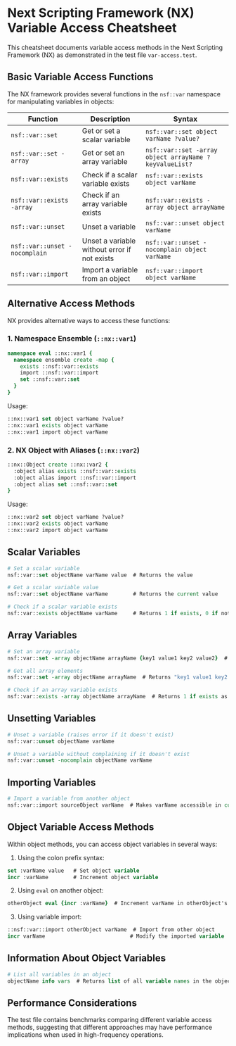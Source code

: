 # Next Scripting Framework (NX) Variable Access Cheatsheet

This cheatsheet documents variable access methods in the Next Scripting Framework (NX) as demonstrated in the test file `var-access.test`.

## Basic Variable Access Functions

The NX framework provides several functions in the `nsf::var` namespace for manipulating variables in objects:

| Function | Description | Syntax |
|----------|-------------|--------|
| `nsf::var::set` | Get or set a scalar variable | `nsf::var::set object varName ?value?` |
| `nsf::var::set -array` | Get or set an array variable | `nsf::var::set -array object arrayName ?keyValueList?` |
| `nsf::var::exists` | Check if a scalar variable exists | `nsf::var::exists object varName` |
| `nsf::var::exists -array` | Check if an array variable exists | `nsf::var::exists -array object arrayName` |
| `nsf::var::unset` | Unset a variable | `nsf::var::unset object varName` |
| `nsf::var::unset -nocomplain` | Unset a variable without error if not exists | `nsf::var::unset -nocomplain object varName` |
| `nsf::var::import` | Import a variable from an object | `nsf::var::import object varName` |

## Alternative Access Methods

NX provides alternative ways to access these functions:

### 1. Namespace Ensemble (`::nx::var1`)

```tcl
namespace eval ::nx::var1 {
  namespace ensemble create -map {
    exists ::nsf::var::exists 
    import ::nsf::var::import 
    set ::nsf::var::set
  }
}
```

Usage:
```tcl
::nx::var1 set object varName ?value?
::nx::var1 exists object varName
::nx::var1 import object varName
```

### 2. NX Object with Aliases (`::nx::var2`)

```tcl
::nx::Object create ::nx::var2 {
  :object alias exists ::nsf::var::exists 
  :object alias import ::nsf::var::import
  :object alias set ::nsf::var::set
}
```

Usage:
```tcl
::nx::var2 set object varName ?value?
::nx::var2 exists object varName
::nx::var2 import object varName
```

## Scalar Variables

```tcl
# Set a scalar variable
nsf::var::set objectName varName value  # Returns the value

# Get a scalar variable value
nsf::var::set objectName varName        # Returns the current value

# Check if a scalar variable exists
nsf::var::exists objectName varName     # Returns 1 if exists, 0 if not
```

## Array Variables

```tcl
# Set an array variable
nsf::var::set -array objectName arrayName {key1 value1 key2 value2}  # Returns empty string

# Get all array elements
nsf::var::set -array objectName arrayName  # Returns "key1 value1 key2 value2..."

# Check if an array variable exists
nsf::var::exists -array objectName arrayName  # Returns 1 if exists as array, 0 if not
```

## Unsetting Variables

```tcl
# Unset a variable (raises error if it doesn't exist)
nsf::var::unset objectName varName

# Unset a variable without complaining if it doesn't exist
nsf::var::unset -nocomplain objectName varName
```

## Importing Variables

```tcl
# Import a variable from another object
nsf::var::import sourceObject varName  # Makes varName accessible in current context
```

## Object Variable Access Methods

Within object methods, you can access object variables in several ways:

1. Using the colon prefix syntax:
```tcl
set :varName value   # Set object variable
incr :varName        # Increment object variable
```

2. Using `eval` on another object:
```tcl
otherObject eval {incr :varName}  # Increment varName in otherObject's context
```

3. Using variable import:
```tcl
::nsf::var::import otherObject varName  # Import from other object
incr varName                           # Modify the imported variable
```

## Information About Object Variables

```tcl
# List all variables in an object
objectName info vars  # Returns list of all variable names in the object
```

## Performance Considerations

The test file contains benchmarks comparing different variable access methods, suggesting that different approaches may have performance implications when used in high-frequency operations. 